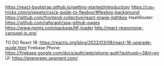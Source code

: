 https://react-bootstrap.github.io/getting-started/introduction/
https://css-tricks.com/snippets/css/a-guide-to-flexbox/#flexbox-background
https://github.com/frontend-collective/react-image-lightbox
HashRouter: https://github.com/rafgraph/spa-github-pages
https://www.npmjs.com/package/ttf-loader
http://react-responsive-carousel.js.org/

TO DO
React 18: https://reactjs.org/blog/2022/03/08/react-18-upgrade-guide.html
Firebase Phone: https://firebase.google.com/docs/auth/web/phone-auth?authuser=3&hl=en
UI: https://evergreen.segment.com/